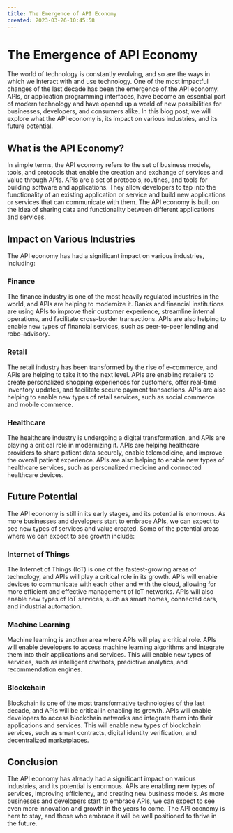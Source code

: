 ```yaml
---
title: The Emergence of API Economy 
created: 2023-03-26-10:45:58
---
```


# The Emergence of API Economy

The world of technology is constantly evolving, and so are the ways in which we interact with and use technology. One of the most impactful changes of the last decade has been the emergence of the API economy. APIs, or application programming interfaces, have become an essential part of modern technology and have opened up a world of new possibilities for businesses, developers, and consumers alike. In this blog post, we will explore what the API economy is, its impact on various industries, and its future potential.

## What is the API Economy?

In simple terms, the API economy refers to the set of business models, tools, and protocols that enable the creation and exchange of services and value through APIs. APIs are a set of protocols, routines, and tools for building software and applications. They allow developers to tap into the functionality of an existing application or service and build new applications or services that can communicate with them. The API economy is built on the idea of sharing data and functionality between different applications and services.

## Impact on Various Industries

The API economy has had a significant impact on various industries, including:

### Finance

The finance industry is one of the most heavily regulated industries in the world, and APIs are helping to modernize it. Banks and financial institutions are using APIs to improve their customer experience, streamline internal operations, and facilitate cross-border transactions. APIs are also helping to enable new types of financial services, such as peer-to-peer lending and robo-advisory.

### Retail

The retail industry has been transformed by the rise of e-commerce, and APIs are helping to take it to the next level. APIs are enabling retailers to create personalized shopping experiences for customers, offer real-time inventory updates, and facilitate secure payment transactions. APIs are also helping to enable new types of retail services, such as social commerce and mobile commerce.

### Healthcare

The healthcare industry is undergoing a digital transformation, and APIs are playing a critical role in modernizing it. APIs are helping healthcare providers to share patient data securely, enable telemedicine, and improve the overall patient experience. APIs are also helping to enable new types of healthcare services, such as personalized medicine and connected healthcare devices.

## Future Potential

The API economy is still in its early stages, and its potential is enormous. As more businesses and developers start to embrace APIs, we can expect to see new types of services and value created. Some of the potential areas where we can expect to see growth include:

### Internet of Things

The Internet of Things (IoT) is one of the fastest-growing areas of technology, and APIs will play a critical role in its growth. APIs will enable devices to communicate with each other and with the cloud, allowing for more efficient and effective management of IoT networks. APIs will also enable new types of IoT services, such as smart homes, connected cars, and industrial automation.

### Machine Learning

Machine learning is another area where APIs will play a critical role. APIs will enable developers to access machine learning algorithms and integrate them into their applications and services. This will enable new types of services, such as intelligent chatbots, predictive analytics, and recommendation engines.

### Blockchain

Blockchain is one of the most transformative technologies of the last decade, and APIs will be critical in enabling its growth. APIs will enable developers to access blockchain networks and integrate them into their applications and services. This will enable new types of blockchain services, such as smart contracts, digital identity verification, and decentralized marketplaces.

## Conclusion

The API economy has already had a significant impact on various industries, and its potential is enormous. APIs are enabling new types of services, improving efficiency, and creating new business models. As more businesses and developers start to embrace APIs, we can expect to see even more innovation and growth in the years to come. The API economy is here to stay, and those who embrace it will be well positioned to thrive in the future.
